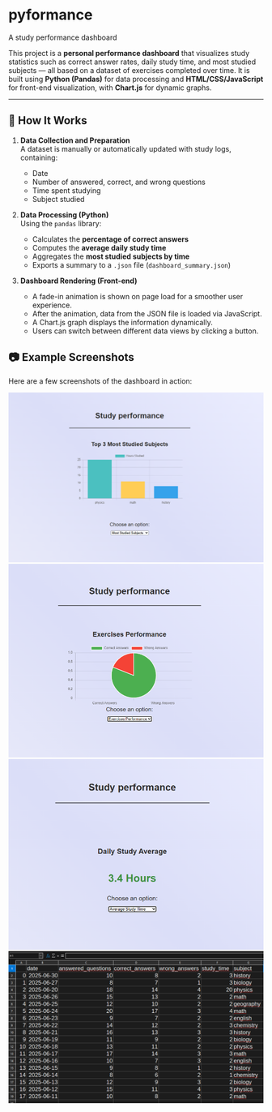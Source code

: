 # pyformance
A study performance dashboard

This project is a **personal performance dashboard** that visualizes study statistics such as correct answer rates, daily study time, and most studied subjects — all based on a dataset of exercises completed over time. It is built using **Python (Pandas)** for data processing and **HTML/CSS/JavaScript** for front-end visualization, with **Chart.js** for dynamic graphs.

---

## 🚀 How It Works

1. **Data Collection and Preparation**  
   A dataset is manually or automatically updated with study logs, containing:
   - Date
   - Number of answered, correct, and wrong questions
   - Time spent studying
   - Subject studied

2. **Data Processing (Python)**  
   Using the `pandas` library:
   - Calculates the **percentage of correct answers**
   - Computes the **average daily study time**
   - Aggregates the **most studied subjects by time**
   - Exports a summary to a `.json` file (`dashboard_summary.json`)

3. **Dashboard Rendering (Front-end)**  
   - A fade-in animation is shown on page load for a smoother user experience.
   - After the animation, data from the JSON file is loaded via JavaScript.
   - A Chart.js graph displays the information dynamically.
   - Users can switch between different data views by clicking a button.
     
## 📷 Example Screenshots

Here are a few screenshots of the dashboard in action:

![Main Dashboard View](./Pyformance/frontend/assets/most-studied-subjects.png)
![Correct Answers Pie Chart](./Pyformance/frontend/assets/exercises-performance.png)
![Daily Study Average](./Pyformance/frontend/assets/daily-study-average.png)
![Table With Data](./Pyformance/frontend/assets/data_table.png)
